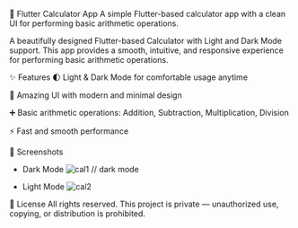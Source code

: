 📱 Flutter Calculator App
A simple Flutter-based calculator app with a clean UI for performing basic arithmetic operations.

A beautifully designed Flutter-based Calculator with Light and Dark Mode support.
This app provides a smooth, intuitive, and responsive experience for performing basic arithmetic operations.

✨ Features
🌓 Light & Dark Mode for comfortable usage anytime

🎨 Amazing UI with modern and minimal design

➕ Basic arithmetic operations: Addition, Subtraction, Multiplication, Division

⚡ Fast and smooth performance

📸 Screenshots

* Dark Mode
  ![cal1](https://github.com/user-attachments/assets/91b98b76-bfa7-4d32-89c2-900e7121e722) // dark mode

* Light Mode
  ![cal2](https://github.com/user-attachments/assets/8ddb0bf8-10a7-46d5-842a-5f4caa23569a)

📜 License
All rights reserved. This project is private — unauthorized use, copying, or distribution is prohibited.

